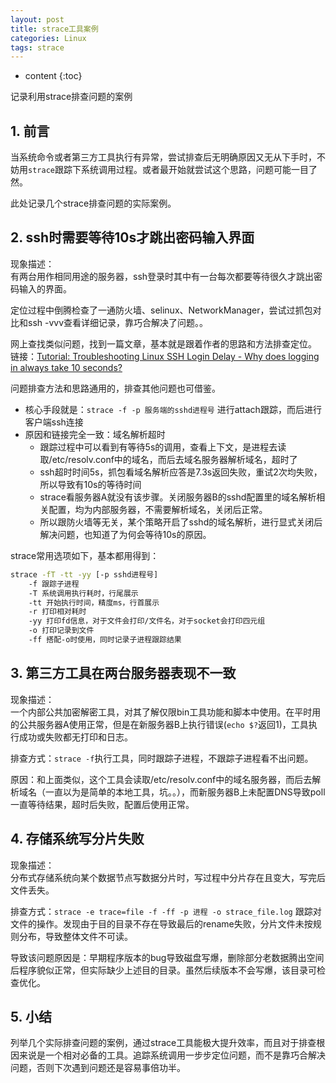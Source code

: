 ```yaml
---
layout: post
title: strace工具案例
categories: Linux
tags: strace
---
```


* content
{:toc}

记录利用strace排查问题的案例



## 1. 前言

当系统命令或者第三方工具执行有异常，尝试排查后无明确原因又无从下手时，不妨用`strace`跟踪下系统调用过程。或者最开始就尝试这个思路，问题可能一目了然。

此处记录几个strace排查问题的实际案例。

## 2. ssh时需要等待10s才跳出密码输入界面

现象描述：  
有两台用作相同用途的服务器，ssh登录时其中有一台每次都要等待很久才跳出密码输入的界面。

定位过程中倒腾检查了一通防火墙、selinux、NetworkManager，尝试过抓包对比和ssh -vvv查看详细记录，靠巧合解决了问题。。

网上查找类似问题，找到一篇文章，基本就是跟着作者的思路和方法排查定位。
链接：[Tutorial: Troubleshooting Linux SSH Login Delay - Why does logging in always take 10 seconds?](https://tanelpoder.com/posts/troubleshooting-linux-ssh-logon-delay-always-takes-10-seconds/)

问题排查方法和思路通用的，排查其他问题也可借鉴。

* 核心手段就是：`strace -f -p 服务端的sshd进程号` 进行attach跟踪，而后进行客户端ssh连接
* 原因和链接完全一致：域名解析超时
    * 跟踪过程中可以看到有等待5s的调用，查看上下文，是进程去读取/etc/resolv.conf中的域名，而后去域名服务器解析域名，超时了
    * ssh超时时间5s，抓包看域名解析应答是7.3s返回失败，重试2次均失败，所以导致有10s的等待时间
    * strace看服务器A就没有该步骤。关闭服务器B的sshd配置里的域名解析相关配置，均为内部服务器，不需要解析域名，关闭后正常。
    * 所以跟防火墙等无关，某个策略开启了sshd的域名解析，进行显式关闭后解决问题，也知道了为何会等待10s的原因。

strace常用选项如下，基本都用得到：

```sh
strace -fT -tt -yy [-p sshd进程号]
    -f 跟踪子进程
    -T 系统调用执行耗时，行尾展示
    -tt 开始执行时间，精度ms，行首展示
    -r 打印相对耗时
    -yy 打印fd信息，对于文件会打印/文件名，对于socket会打印四元组
    -o 打印记录到文件
    -ff 搭配-o时使用，同时记录子进程跟踪结果
```

## 3. 第三方工具在两台服务器表现不一致

现象描述：  
一个内部公共加密解密工具，对其了解仅限bin工具功能和脚本中使用。在平时用的公共服务器A使用正常，但是在新服务器B上执行错误(`echo $?`返回1)，工具执行成功或失败都无打印和日志。

排查方式：`strace -f`执行工具，同时跟踪子进程，不跟踪子进程看不出问题。

原因：和上面类似，这个工具会读取/etc/resolv.conf中的域名服务器，而后去解析域名（一直以为是简单的本地工具，坑。。），而新服务器B上未配置DNS导致poll一直等待结果，超时后失败，配置后使用正常。

## 4. 存储系统写分片失败

现象描述：  
分布式存储系统向某个数据节点写数据分片时，写过程中分片存在且变大，写完后文件丢失。

排查方式：`strace -e trace=file -f -ff -p 进程 -o strace_file.log` 跟踪对文件的操作。发现由于目的目录不存在导致最后的rename失败，分片文件未按规则分布，导致整体文件不可读。

导致该问题原因是：早期程序版本的bug导致磁盘写爆，删除部分老数据腾出空间后程序貌似正常，但实际缺少上述目的目录。虽然后续版本不会写爆，该目录可检查优化。

## 5. 小结

列举几个实际排查问题的案例，通过strace工具能极大提升效率，而且对于排查根因来说是一个相对必备的工具。追踪系统调用一步步定位问题，而不是靠巧合解决问题，否则下次遇到问题还是容易事倍功半。
